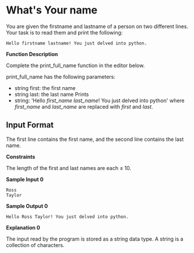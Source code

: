 # What's Your name

You are given the firstname and lastname of a person on two different lines. Your task is to read them and print the following:
```
Hello firstname lastname! You just delved into python.
```
**Function Description**

Complete the print_full_name function in the editor below.

print_full_name has the following parameters:
- string first: the first name
- string last: the last name
Prints
- string: 'Hello _first_name_ _last_name_! You just delved into python' where _first_name_ and _last_name_ are replaced with _first_ and _last_.
## Input Format

The first line contains the first name, and the second line contains the last name.

**Constraints**

The length of the first and last names are each ≤ 10.

**Sample Input 0**
```
Ross
Taylor
```
**Sample Output 0**
```
Hello Ross Taylor! You just delved into python.
```
**Explanation 0**

The input read by the program is stored as a string data type. A string is a collection of characters.
